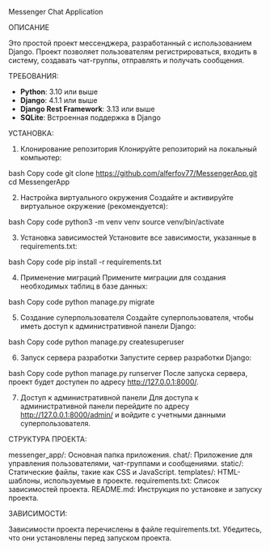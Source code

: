 Messenger Chat Application

ОПИСАНИЕ

Это простой проект мессенджера, разработанный с использованием Django. Проект позволяет пользователям регистрироваться, входить в систему, создавать чат-группы, отправлять и получать сообщения.

ТРЕБОВАНИЯ: 

- **Python**: 3.10 или выше
- **Django**: 4.1.1 или выше
- **Django Rest Framework**: 3.13 или выше
- **SQLite**: Встроенная поддержка в Django

УСТАНОВКА:

1. Клонирование репозитория
Клонируйте репозиторий на локальный компьютер:

bash
Copy code
git clone https://github.com/alferfov77/MessengerApp.git
cd MessengerApp

2. Настройка виртуального окружения
Создайте и активируйте виртуальное окружение (рекомендуется):

bash
Copy code
python3 -m venv venv
source venv/bin/activate

3. Установка зависимостей
Установите все зависимости, указанные в requirements.txt:

bash
Copy code
pip install -r requirements.txt

4. Применение миграций
Примените миграции для создания необходимых таблиц в базе данных:

bash
Copy code
python manage.py migrate

5. Создание суперпользователя
Создайте суперпользователя, чтобы иметь доступ к административной панели Django:

bash
Copy code
python manage.py createsuperuser

6. Запуск сервера разработки
Запустите сервер разработки Django:

bash
Copy code
python manage.py runserver
После запуска сервера, проект будет доступен по адресу http://127.0.0.1:8000/.

7. Доступ к административной панели
Для доступа к административной панели перейдите по адресу http://127.0.0.1:8000/admin/ и войдите с учетными данными суперпользователя.

СТРУКТУРА ПРОЕКТА:

messenger_app/: Основная папка приложения.
chat/: Приложение для управления пользователями, чат-группами и сообщениями.
static/: Статические файлы, такие как CSS и JavaScript.
templates/: HTML-шаблоны, используемые в проекте.
requirements.txt: Список зависимостей проекта.
README.md: Инструкция по установке и запуску проекта.

ЗАВИСИМОСТИ:

Зависимости проекта перечислены в файле requirements.txt. Убедитесь, что они установлены перед запуском проекта.
